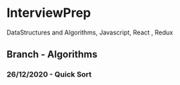 # InterviewPrep
DataStructures and Algorithms, Javascript, React , Redux

## Branch - Algorithms

### 26/12/2020 - Quick Sort
